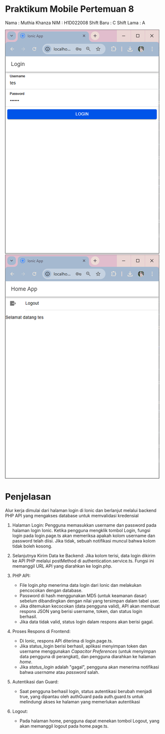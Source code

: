 # Praktikum Mobile Pertemuan 8

Nama : Muthia Khanza
NIM : H1D022008
Shift Baru : C
Shift Lama : A

![Lampiran Tampilan](login.png)
![Lampiran Tampilan](afterlogin.png)

# Penjelasan

Alur kerja dimulai dari halaman login di Ionic dan berlanjut melalui backend PHP API yang mengakses database untuk memvalidasi kredensial

1. Halaman Login: Pengguna memasukkan username dan password pada halaman login Ionic. Ketika pengguna mengklik tombol Login, fungsi login pada login.page.ts akan memeriksa apakah kolom username dan password telah diisi. Jika tidak, sebuah notifikasi muncul bahwa kolom tidak boleh kosong.

2. Selanjutnya Kirim Data ke Backend: Jika kolom terisi, data login dikirim ke API PHP melalui postMethod di authentication.service.ts. Fungsi ini memanggil URL API yang diarahkan ke login.php.

3. PHP API:

   - File login.php menerima data login dari Ionic dan melakukan pencocokan dengan database.
   - Password di hash menggunakan MD5 (untuk keamanan dasar) sebelum dibandingkan dengan nilai yang tersimpan dalam tabel user.
   - Jika ditemukan kecocokan (data pengguna valid), API akan membuat respons JSON yang berisi username, token, dan status login berhasil.
   - Jika data tidak valid, status login dalam respons akan berisi gagal.

4. Proses Respons di Frontend:

   - Di Ionic, respons API diterima di login.page.ts.
   - Jika status_login berisi berhasil, aplikasi menyimpan token dan username menggunakan _Capacitor Preferences_ (untuk menyimpan data pengguna di perangkat), dan pengguna diarahkan ke halaman _home_.
   - Jika _status_login_ adalah "gagal", pengguna akan menerima notifikasi bahwa _username_ atau _password_ salah.

5. Autentikasi dan Guard:

   - Saat pengguna berhasil login, status autentikasi berubah menjadi true, yang dipantau oleh authGuard pada auth.guard.ts untuk melindungi akses ke halaman yang memerlukan autentikasi

6. Logout:
   - Pada halaman home, pengguna dapat menekan tombol Logout, yang akan memanggil logout pada home.page.ts.

